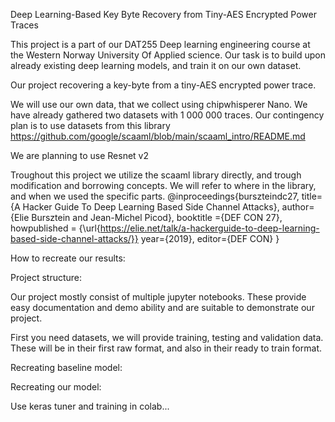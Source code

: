 Deep Learning-Based Key Byte Recovery from Tiny-AES Encrypted Power Traces





This project is a part of our DAT255 Deep learning engineering course at the Western Norway University Of Applied science.
Our task is to build upon already existing deep learning models, and train it on our own dataset.

Our project recovering a key-byte from a tiny-AES encrypted power trace.

We will use our own data, that we collect using chipwhisperer Nano. We have already gathered two datasets with 1 000 000 traces.
Our contingency plan is to use datasets from this library https://github.com/google/scaaml/blob/main/scaaml_intro/README.md

We are planning to use Resnet v2

Troughout this project we utilize the scaaml library directly, and trough modification and borrowing concepts. We will refer to where in the library, and when we used the specific parts.
@inproceedings{burszteindc27,
title={A Hacker Guide To Deep Learning Based Side Channel Attacks},
author={Elie Bursztein and Jean-Michel Picod},
booktitle ={DEF CON 27},
howpublished = {\url{https://elie.net/talk/a-hackerguide-to-deep-learning-based-side-channel-attacks/}}
year={2019},
editor={DEF CON}
}

How to recreate our results: 

Project structure:

Our project mostly consist of multiple jupyter notebooks. These provide easy documentation and demo ability and are suitable to demonstrate our project.

First you need datasets, we will provide training, testing and validation data. These will be in their first raw format, and also in their ready to train format.

Recreating baseline model:

Recreating our model:

Use keras tuner and training in colab...


